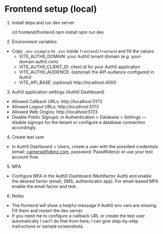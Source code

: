 Frontend setup (local)
======================

1) Install deps and run dev server

   cd frontend/frontend
   npm install
   npm run dev

2) Environment variables

- Copy `.env.example` to `.env` inside `frontend/frontend` and fill the values:
  - VITE_AUTH0_DOMAIN: your Auth0 tenant domain (e.g. your-domain.auth0.com)
  - VITE_AUTH0_CLIENT_ID: client id for your Auth0 application
  - VITE_AUTH0_AUDIENCE: (optional) the API audience configured in Auth0
  - VITE_API_BASE: (optional) http://localhost:4000

3) Auth0 application settings (Auth0 Dashboard)

- Allowed Callback URLs: http://localhost:5173
- Allowed Logout URLs: http://localhost:5173
- Allowed Web Origins: http://localhost:5173
- Disable Public Signups: in Authentication > Database > Settings — disable signups for the tenant or configure a database connection accordingly.

4) Create test user

- In Auth0 Dashboard > Users, create a user with the provided credentials (email: careers@fidenz.com, password: Pass#fidenz) or use your test account flow.

5) MFA

- Configure MFA in the Auth0 Dashboard (Multifactor Auth) and enable the desired factor (email, SMS, authenticator app). For email-based MFA enable the email factor and test.

6) Notes

- The frontend will show a helpful message if Auth0 env vars are missing. Fill them and restart the dev server.
- If you need me to configure a callback URL or create the test user automatically I can't do that from here; I can give step-by-step instructions or sample screenshots.

